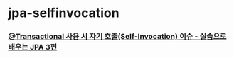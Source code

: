 # jpa-selfinvocation

### [@Transactional 사용 시 자기 호출(Self-Invocation) 이슈 - 실습으로 배우는 JPA 3편](https://stir.tistory.com/175)
